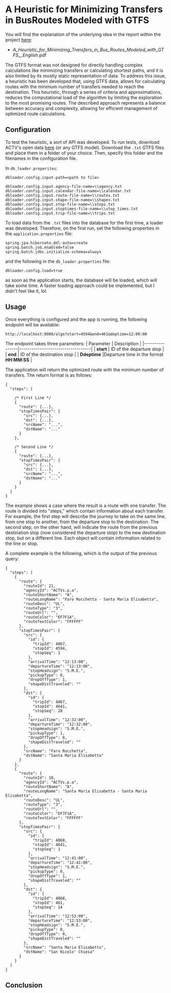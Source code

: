 # A Heuristic for Minimizing Transfers in BusRoutes Modeled with GTFS

You will find the explanation of the underlying idea in the report within the project [here](https://github.com/luckyluke98/BusFinder/blob/master/A_Heuristic_for_Minimizing_Transfers_in_Bus_Routes_Modeled_with_GTFS__English_.pdf):
 - _A_Heuristic_for_Minimizing_Transfers_in_Bus_Routes_Modeled_with_GTFS__English_.pdf

The GTFS format was not designed for directly handling complex calculations like minimizing transfers or calculating shortest paths, and it is also limited by its mostly static representation of data. To address this issue, a heuristic has been developed that, using GTFS data, allows for calculating routes with the minimum number of transfers needed to reach the destination. This heuristic, through a series of criteria and approximations, reduces the computational load of the algorithm by limiting the exploration to the most promising routes. The described approach represents a balance between accuracy and complexity, allowing for efficient management of optimized route calculations.

## Configuration

To test the heuristic, a sort of API was developed. To run tests, download ACTV's open data [here](https://actv.avmspa.it/sites/default/files/attachments/opendata/automobilistico/) (or any GTFS model). Download the `.txt` GTFS files and place them in a folder of your choice. Then, specify this folder and the filenames in the configuration file.

In `db_loader.properites`:
```
dbloader.config.input-path=<path to file>

dbloader.config.input.agency-file-name=\\agency.txt
dbloader.config.input.calendar-file-name=\\calendar.txt
dbloader.config.input.route-file-name=\\routes.txt
dbloader.config.input.shape-file-name=\\shapes.txt
dbloader.config.input.stop-file-name=\\stops.txt
dbloader.config.input.stoptimes-file-name=\\stop_times.txt
dbloader.config.input.trip-file-name=\\trips.txt
```

To load data from the `.txt` files into the database for the first time, a loader was developed. Therefore, on the first run, set the following properties in the `application.properties` file:
```
spring.jpa.hibernate.ddl-auto=create
spring.batch.job.enabled=false
spring.batch.jdbc.initialize-schema=always
```
and the following in the `db_loader.properties` file:
```
dbloader.config.load=true
```
as soon as the application starts, the database will be loaded, which will take some time. A faster loading approach could be implemented, but I didn't feel like it, lol.

## Usage
Once everything is configured and the app is running, the following endpoint will be available:

```
http://localhost:8080/algo?start=4594&end=461&deptime=12:00:00
```

The endpoint takes three parameters:
| Parameter      | Description                       |
|----------------|-----------------------------------|
| **start**      | ID of the departure stop  |
| **end**        | ID of the destination stop |
| **Ddeptime**   |Departure time in the format **HH:MM:SS** |

The application will return the optimized route with the minimum number of transfers. The return format is as follows:

```
{
  "steps": [

    /* First Line */
    {
      "route": {...},
      "stopTimesPair": {
        "src": {...},
        "dst": {...},
        "srcName": "...",
        "dstName": "..."
      }
    },

    /* Second Line */
    {
      "route": {...},
      "stopTimesPair": {
        "src": {...},
        "dst": {...},
        "srcName": "...",
        "dstName": "..."
      }
    }
  ]
}
```

The example shows a case where the result is a route with one transfer. The route is divided into "steps," which contain information about each transfer. For example, the first step will describe the journey to take on the same line, from one stop to another, from the departure stop to the destination. The second step, on the other hand, will indicate the route from the previous destination stop (now considered the departure stop) to the new destination stop, but on a different line. Each object will contain information related to the line or stop.

A complete example is the following, which is the output of the previous query:

```
{
  "steps": [
    {
      "route": {
        "routeId": 21,
        "agencyId": "ACTVs.p.a",
        "routeShortName": "A",
        "routeLongName": "Faro Rocchetta - Santa Maria Elisabetta",
        "routeDesc": "UL",
        "routeType": "3",
        "routeUrl": "",
        "routeColor": "EF7F1A",
        "routeTextColor": "FFFFFF"
      },
      "stopTimesPair": {
        "src": {
          "id": {
            "tripId": 4067,
            "stopId": 4594,
            "stopSeq": 1
          },
          "arrivalTime": "12:13:00",
          "departureTime": "12:13:00",
          "stopHeadsign": "S.M.E.",
          "pickupType": 0,
          "dropOffType": 1,
          "shapeDistTraveled": ""
        },
        "dst": {
          "id": {
            "tripId": 4067,
            "stopId": 4641,
            "stopSeq": 28
          },
          "arrivalTime": "12:32:00",
          "departureTime": "12:32:00",
          "stopHeadsign": "S.M.E.",
          "pickupType": 1,
          "dropOffType": 0,
          "shapeDistTraveled": ""
        },
        "srcName": "Faro Rocchetta",
        "dstName": "Santa Maria Elisabetta"
      }
    },
    {
      "route": {
        "routeId": 10,
        "agencyId": "ACTVs.p.a",
        "routeShortName": "A",
        "routeLongName": "Santa Maria Elisabetta - Santa Maria Elisabetta",
        "routeDesc": "UL",
        "routeType": "3",
        "routeUrl": "",
        "routeColor": "EF7F1A",
        "routeTextColor": "FFFFFF"
      },
      "stopTimesPair": {
        "src": {
          "id": {
            "tripId": 4068,
            "stopId": 4641,
            "stopSeq": 1
          },
          "arrivalTime": "12:41:00",
          "departureTime": "12:41:00",
          "stopHeadsign": "S.M.E.",
          "pickupType": 0,
          "dropOffType": 1,
          "shapeDistTraveled": ""
        },
        "dst": {
          "id": {
            "tripId": 4068,
            "stopId": 461,
            "stopSeq": 14
          },
          "arrivalTime": "12:53:00",
          "departureTime": "12:53:00",
          "stopHeadsign": "S.M.E.",
          "pickupType": 0,
          "dropOffType": 0,
          "shapeDistTraveled": ""
        },
        "srcName": "Santa Maria Elisabetta",
        "dstName": "San Nicolo' Chiesa"
      }
    }
  ]
}
```

## Conclusion







